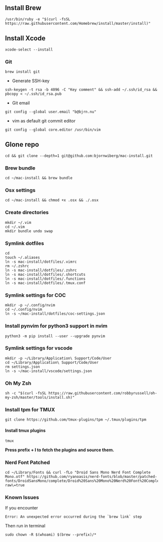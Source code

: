 ## Install Brew
```
/usr/bin/ruby -e "$(curl -fsSL https://raw.githubusercontent.com/Homebrew/install/master/install)"
```

## Install Xcode
```
xcode-select --install
```

### Git
```
brew install git
```
- Generate SSH-key
```
ssh-keygen -t rsa -b 4096 -C "Key comment" && ssh-add ~/.ssh/id_rsa && pbcopy < ~/.ssh/id_rsa.pub
```
- Git email
```
git config --global user.email "b@bjrn.nu"
```

- vim as default git commit editor
```
git config --global core.editor /usr/bin/vim
```

## Glone repo
```
cd && git clone --depth=1 git@github.com:bjornwiberg/mac-install.git
```

### Brew bundle
```
cd ~/mac-install && brew bundle
```

### Osx settings
```
cd ~/mac-install && chmod +x .osx && ./.osx
```

### Create directories
```
mkdir ~/.vim
cd ~/.vim
mkdir bundle undo swap
```

### Symlink dotfiles
```
cd
touch ~/.aliases
ln -s mac-install/dotfiles/.vimrc
rm ~/.zshrc
ln -s mac-install/dotfiles/.zshrc
ln -s mac-install/dotfiles/.shortcuts
ln -s mac-install/dotfiles/.functions
ln -s mac-install/dotfiles/.tmux.conf
```

### Symlink settings for COC
```
mkdir -p ~/.config/nvim
cd ~/.config/nvim
ln -s ~/mac-install/dotfiles/coc-settings.json
```

### Install pynvim for python3 support in nvim
```
python3 -m pip install --user --upgrade pynvim
```

### Symlink settings for vscode
```
mkdir -p ~/Library/Application\ Support/Code/User
cd ~/Library/Application\ Support/Code/User
rm settings.json
ln -s ~/mac-install/vscode/settings.json
```

### Oh My Zsh
```
sh -c "$(curl -fsSL https://raw.githubusercontent.com/robbyrussell/oh-my-zsh/master/tools/install.sh)"
```

### Install tpm for TMUX
```
git clone https://github.com/tmux-plugins/tpm ~/.tmux/plugins/tpm
```
#### Install tmux plugins
```
tmux
```
**Press prefix + I to fetch the plugins and source them.**

### Nerd Font Patched
```
cd ~/Library/Fonts && curl -fLo "Droid Sans Mono Nerd Font Complete Mono.otf" https://github.com/ryanoasis/nerd-fonts/blob/master/patched-fonts/DroidSansMono/complete/Droid%20Sans%20Mono%20Nerd%20Font%20Complete%20Mono.otf\?raw\=true
```

### Known Issues
If you encounter
```
Error: An unexpected error occurred during the `brew link` step
```

Then run in terminal
```
sudo chown -R $(whoami) $(brew --prefix)/*
```
